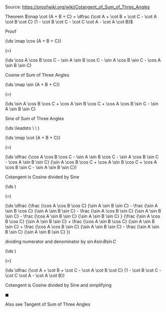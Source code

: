 # 

Source: https://proofwiki.org/wiki/Cotangent_of_Sum_of_Three_Angles

Theorem
$\map \cot {A + B + C} = \dfrac {\cot A + \cot B + \cot C - \cot A \cot B \cot C} {1 - \cot B \cot C - \cot C \cot A - \cot A \cot B}$


Proof













\(\ds \map \cos {A + B + C}\)

\(=\)







\(\ds \cos A \cos B \cos C - \sin A \sin B \cos C - \sin A \cos B \sin C - \cos A \sin B \sin C\)





Cosine of Sum of Three Angles














\(\ds \map \sin {A + B + C}\)

\(=\)







\(\ds \sin A \cos B \cos C + \cos A \sin B \cos C + \cos A \cos B \sin C - \sin A \sin B \sin C\)





Sine of Sum of Three Angles








\(\ds \leadsto \ \ \)





\(\ds \map \cot {A + B + C}\)

\(=\)







\(\ds \dfrac {\cos A \cos B \cos C - \sin A \sin B \cos C - \sin A \cos B \sin C - \cos A \sin B \sin C} {\sin A \cos B \cos C + \cos A \sin B \cos C + \cos A \cos B \sin C - \sin A \sin B \sin C}\)





Cotangent is Cosine divided by Sine














\(\ds \)

\(=\)







\(\ds \dfrac {\frac {\cos A \cos B \cos C} {\sin A \sin B \sin C} - \frac {\sin A \sin B \cos C} {\sin A \sin B \sin C} - \frac {\sin A \cos B \sin C} {\sin A \sin B \sin C} - \frac {\cos A \sin B \sin C} {\sin A \sin B \sin C} } {\frac {\sin A \cos B \cos C} {\sin A \sin B \sin C} + \frac {\cos A \sin B \cos C} {\sin A \sin B \sin C} + \frac {\cos A \cos B \sin C} {\sin A \sin B \sin C} - \frac {\sin A \sin B \sin C} {\sin A \sin B \sin C} }\)





dividing numerator and denominator by $\sin A \sin B \sin C$














\(\ds \)

\(=\)







\(\ds \dfrac {\cot A + \cot B + \cot C - \cot A \cot B \cot C} {1 - \cot B \cot C - \cot C \cot A - \cot A \cot B}\)





Cotangent is Cosine divided by Sine and simplifying



$\blacksquare$


Also see
Tangent of Sum of Three Angles




